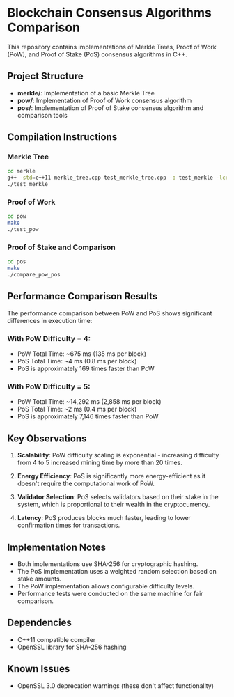 # Blockchain Consensus Algorithms Comparison

This repository contains implementations of Merkle Trees, Proof of Work (PoW), and Proof of Stake (PoS) consensus algorithms in C++.

## Project Structure

- **merkle/**: Implementation of a basic Merkle Tree
- **pow/**: Implementation of Proof of Work consensus algorithm
- **pos/**: Implementation of Proof of Stake consensus algorithm and comparison tools

## Compilation Instructions

### Merkle Tree

```bash
cd merkle
g++ -std=c++11 merkle_tree.cpp test_merkle_tree.cpp -o test_merkle -lcrypto -lssl
./test_merkle
```

### Proof of Work

```bash
cd pow
make
./test_pow
```

### Proof of Stake and Comparison

```bash
cd pos
make
./compare_pow_pos
```

## Performance Comparison Results

The performance comparison between PoW and PoS shows significant differences in execution time:

### With PoW Difficulty = 4:
- PoW Total Time: ~675 ms (135 ms per block)
- PoS Total Time: ~4 ms (0.8 ms per block)
- PoS is approximately 169 times faster than PoW

### With PoW Difficulty = 5:
- PoW Total Time: ~14,292 ms (2,858 ms per block)
- PoS Total Time: ~2 ms (0.4 ms per block)
- PoS is approximately 7,146 times faster than PoW

## Key Observations

1. **Scalability**: PoW difficulty scaling is exponential - increasing difficulty from 4 to 5 increased mining time by more than 20 times.

2. **Energy Efficiency**: PoS is significantly more energy-efficient as it doesn't require the computational work of PoW.

3. **Validator Selection**: PoS selects validators based on their stake in the system, which is proportional to their wealth in the cryptocurrency.

4. **Latency**: PoS produces blocks much faster, leading to lower confirmation times for transactions.

## Implementation Notes

- Both implementations use SHA-256 for cryptographic hashing.
- The PoS implementation uses a weighted random selection based on stake amounts.
- The PoW implementation allows configurable difficulty levels.
- Performance tests were conducted on the same machine for fair comparison.

## Dependencies

- C++11 compatible compiler
- OpenSSL library for SHA-256 hashing

## Known Issues

- OpenSSL 3.0 deprecation warnings (these don't affect functionality)